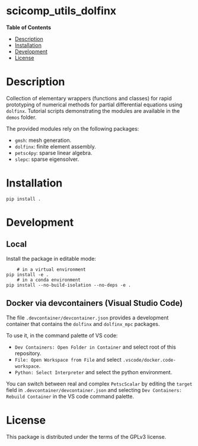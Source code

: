 # scicomp_utils_dolfinx

**Table of Contents**

- [Description](#description)
- [Installation](#installation)
- [Development](#development)
- [License](#license)

# Description

Collection of elementary wrappers (functions and classes) for rapid prototyping of numerical methods for partial differential equations using `dolfinx`. Tutorial scripts demonstrating the modules are available in the `demos` folder.

The provided modules rely on the following packages:
- `gmsh`: mesh generation.
- `dolfinx`: finite element assembly.
- `petsc4py`: sparse linear algebra.
- `slepc`: sparse eigensolver.

# Installation

```console
pip install .
```

# Development

## Local

Install the package in editable mode:

```console
    # in a virtual environment
pip install -e . 
    # in a conda environment
pip install --no-build-isolation --no-deps -e . 
```

## Docker via devcontainers (Visual Studio Code)

The file `.devcontainer/devcontainer.json` provides a development container that contains the `dolfinx` and `dolfinx_mpc` packages.

To use it, in the command palette of VS code:

- `Dev Containers: Open Folder in Container` and select root of this repository.
- `File: Open Workspace from File` and select `.vscode/docker.code-workspace`.
- `Python: Select Interpreter` and select the python environment.

You can switch between real and complex `PetscScalar` by editing the `target` field in `.devcontainer/devcontainer.json` and selecting `Dev Containers: Rebuild Container` in the VS code command palette.

# License

This package is distributed under the terms of the GPLv3 license.
